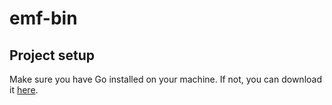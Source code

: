 # emf-bin

## Project setup

Make sure you have Go installed on your machine. If not, you can download it [here](https://go.dev/dl/).